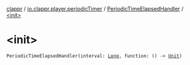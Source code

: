 [clappr](../../index.md) / [io.clappr.player.periodicTimer](../index.md) / [PeriodicTimeElapsedHandler](index.md) / [&lt;init&gt;](.)

# &lt;init&gt;

`PeriodicTimeElapsedHandler(interval: `[`Long`](https://kotlinlang.org/api/latest/jvm/stdlib/kotlin/-long/index.html)`, function: () -> `[`Unit`](https://kotlinlang.org/api/latest/jvm/stdlib/kotlin/-unit/index.html)`)`